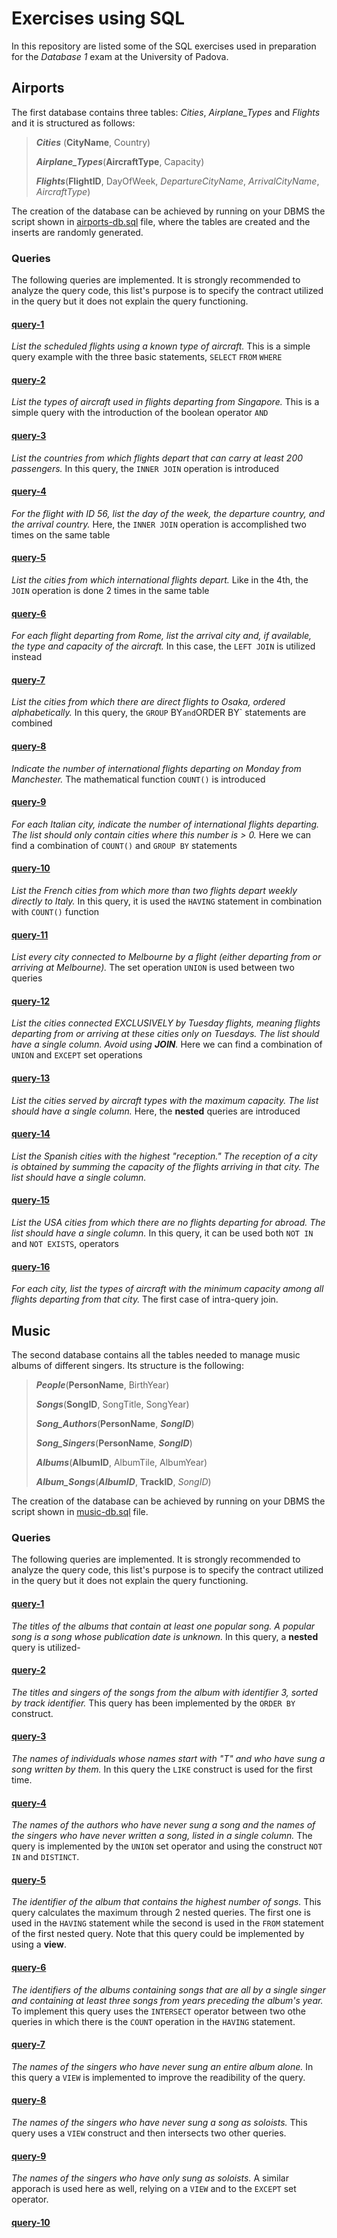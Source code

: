 # Exercises using SQL

In this repository are listed some of the SQL exercises used in preparation for the _Database 1_ exam at the University of Padova.

## Airports

The first database contains three tables: _Cities_, _Airplane\_Types_ and _Flights_ and it is structured as follows:

> ___Cities___ (__CityName__, Country)
>
>___Airplane\_Types___(__AircraftType__, Capacity)
>
> ___Flights___(__FlightID__, DayOfWeek, _DepartureCityName_, _ArrivalCityName_, _AircraftType_)

The creation of the database can be achieved by running on your DBMS the script shown in [airports-db.sql](src/db-creation-files/airports-db.sql) file, where the tables are created and the inserts are randomly generated.

### Queries

The following queries are implemented. It is strongly recommended to analyze the query code, this list's purpose is to specify the contract utilized in the query but it does not explain the query functioning.

#### [query-1](src/queries/airports/query-1.sql)

_List the scheduled flights using a known type of aircraft._ This is a simple query example with the three basic statements, `SELECT` `FROM` `WHERE`

#### [query-2](src/queries/airports/query-2.sql)

_List the types of aircraft used in flights departing from Singapore._ This is a simple query with the introduction of the boolean operator `AND`

#### [query-3](src/queries/airports/query-3.sql)

_List the countries from which flights depart that can carry at least 200 passengers._ In this query, the `INNER JOIN` operation is introduced

#### [query-4](src/queries/airports/query-4.sql)

_For the flight with ID 56, list the day of the week, the departure country, and the arrival country._ Here, the `INNER JOIN` operation is accomplished two times on the same table

#### [query-5](src/queries/airports/query-5.sql)

_List the cities from which international flights depart._ Like in the 4th, the `JOIN` operation is done 2 times in the same table

#### [query-6](src/queries/airports/query-6.sql)

_For each flight departing from Rome, list the arrival city and, if available, the type and capacity of the aircraft._ In this case, the `LEFT JOIN` is utilized instead

#### [query-7](src/queries/airports/query-7.sql)

_List the cities from which there are direct flights to Osaka, ordered alphabetically._ In this query, the `GROUP` BY` and `ORDER BY` statements are combined

#### [query-8](src/queries/airports/query-8.sql)

_Indicate the number of international flights departing on Monday from Manchester._ The mathematical function `COUNT()` is introduced

#### [query-9](src/queries/airports/query-9.sql)

_For each Italian city, indicate the number of international flights departing. The list should only contain cities where this number is > 0._ Here we can find a combination of `COUNT()` and `GROUP BY` statements

#### [query-10](src/queries/airports/query-10.sql)

_List the French cities from which more than two flights depart weekly directly to Italy._ In this query, it is used the `HAVING` statement in combination with `COUNT()` function

#### [query-11](src/queries/airports/query-11.sql)

_List every city connected to Melbourne by a flight (either departing from or arriving at Melbourne)._ The set operation `UNION` is used between two queries

#### [query-12](src/queries/airports/query-12.sql)

_List the cities connected EXCLUSIVELY by Tuesday flights, meaning flights departing from or arriving at these cities only on Tuesdays. The list should have a single column. Avoid using __JOIN__._ Here we can find a combination of `UNION` and `EXCEPT` set operations

#### [query-13](src/queries/airports/query-13.sql)

_List the cities served by aircraft types with the maximum capacity. The list should have a single column._ Here, the __nested__ queries are introduced

#### [query-14](src/queries/airports/query-14.sql)

_List the Spanish cities with the highest "reception." The reception of a city is obtained by summing the capacity of the flights arriving in that city. The list should have a single column._

#### [query-15](src/queries/airports/query-15.sql)

_List the USA cities from which there are no flights departing for abroad. The list should have a single column._ In this query, it can be used both `NOT IN` and `NOT EXISTS`, operators

#### [query-16](src/queries/airports/query-16.sql)

_For each city, list the types of aircraft with the minimum capacity among all flights departing from that city._ The first case of intra-query join.

## Music

The second database contains all the tables needed to manage music albums of different singers. Its structure is the following:

> ___People___(__PersonName__, BirthYear)
>
> ___Songs___(__SongID__, SongTitle, SongYear)
>
> ___Song\_Authors___(__PersonName__, ___SongID___)
>
> ___Song\_Singers___(__PersonName__, ___SongID___)
>
> ___Albums___(__AlbumID__, AlbumTile, AlbumYear)
>
> ___Album_Songs___(___AlbumID___, __TrackID__, _SongID_)

The creation of the database can be achieved by running on your DBMS the script shown in [music-db.sql](src/db-creation-files/music-db.sql) file.

### Queries

The following queries are implemented. It is strongly recommended to analyze the query code, this list's purpose is to specify the contract utilized in the query but it does not explain the query functioning.

#### [query-1](src/queries/music/query-1.sql)

_The titles of the albums that contain at least one popular song.  A popular song is a song whose publication date is unknown._ In this query, a __nested__ query is utilized-

#### [query-2](src/queries/music/query-2.sql)

_The titles and singers of the songs from the album with identifier 3, sorted by track identifier._ This query has been implemented by the `ORDER BY` construct.

#### [query-3](src/queries/music/query-3.sql)

_The names of individuals whose names start with "T" and who have sung a song written by them._ In this query the `LIKE` construct is used for the first time.

#### [query-4](src/queries/music/query-4.sql)

_The names of the authors who have never sung a song and the names of the singers who have never written a song, listed in a single column._ The query is implemented by the `UNION` set operator and using the construct `NOT IN` and `DISTINCT`.

#### [query-5](src/queries/music/query-5.sql)

_The identifier of the album that contains the highest number of songs._ This query calculates the maximum through 2 nested queries. The first one is used in the `HAVING` statement while the second is used in the `FROM` statement of the first nested query. Note that this query could be implemented by using a __view__.

#### [query-6](src/queries/music/query-6.sql)

_The identifiers of the albums containing songs that are all by a single singer and containing at least three songs from years preceding the album's year._ To implement this query uses the `INTERSECT` operator between two othe queries in which there is the `COUNT` operation in the `HAVING` statement.

#### [query-7](src/queries/music/query-7.sql)

_The names of the singers who have never sung an entire album alone._ In this query a `VIEW` is implemented to improve the readibility of the query.

#### [query-8](src/queries/music/query-8.sql)

_The names of the singers who have never sung a song as soloists._ This query uses a `VIEW` construct and then intersects two other queries.


#### [query-9](src/queries/music/query-9.sql)

_The names of the singers who have only sung as soloists._ A similar apporach is used here as well, relying on a `VIEW` and to the `EXCEPT` set operator.

#### [query-10](src/queries/music/query-10.sql)
